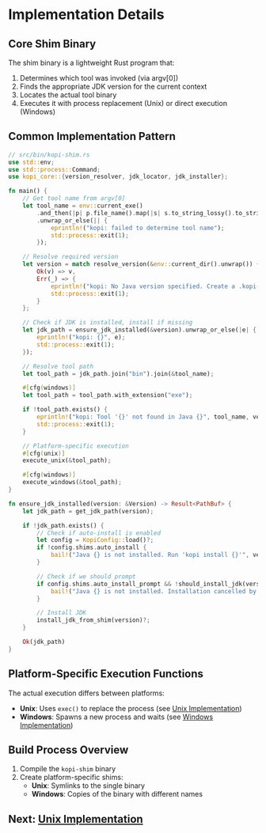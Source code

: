 # Implementation Details

## Core Shim Binary

The shim binary is a lightweight Rust program that:

1. Determines which tool was invoked (via argv[0])
2. Finds the appropriate JDK version for the current context
3. Locates the actual tool binary
4. Executes it with process replacement (Unix) or direct execution (Windows)

## Common Implementation Pattern

```rust
// src/bin/kopi-shim.rs
use std::env;
use std::process::Command;
use kopi_core::{version_resolver, jdk_locator, jdk_installer};

fn main() {
    // Get tool name from argv[0]
    let tool_name = env::current_exe()
        .and_then(|p| p.file_name().map(|s| s.to_string_lossy().to_string()))
        .unwrap_or_else(|| {
            eprintln!("kopi: failed to determine tool name");
            std::process::exit(1);
        });

    // Resolve required version
    let version = match resolve_version(&env::current_dir().unwrap()) {
        Ok(v) => v,
        Err(_) => {
            eprintln!("kopi: No Java version specified. Create a .kopi-version file");
            std::process::exit(1);
        }
    };

    // Check if JDK is installed, install if missing
    let jdk_path = ensure_jdk_installed(&version).unwrap_or_else(|e| {
        eprintln!("kopi: {}", e);
        std::process::exit(1);
    });

    // Resolve tool path
    let tool_path = jdk_path.join("bin").join(&tool_name);

    #[cfg(windows)]
    let tool_path = tool_path.with_extension("exe");

    if !tool_path.exists() {
        eprintln!("kopi: Tool '{}' not found in Java {}", tool_name, version);
        std::process::exit(1);
    }

    // Platform-specific execution
    #[cfg(unix)]
    execute_unix(&tool_path);

    #[cfg(windows)]
    execute_windows(&tool_path);
}

fn ensure_jdk_installed(version: &Version) -> Result<PathBuf> {
    let jdk_path = get_jdk_path(version);

    if !jdk_path.exists() {
        // Check if auto-install is enabled
        let config = KopiConfig::load()?;
        if !config.shims.auto_install {
            bail!("Java {} is not installed. Run 'kopi install {}'", version, version);
        }

        // Check if we should prompt
        if config.shims.auto_install_prompt && !should_install_jdk(version)? {
            bail!("Java {} is not installed. Installation cancelled by user.", version);
        }

        // Install JDK
        install_jdk_from_shim(version)?;
    }

    Ok(jdk_path)
}
```

## Platform-Specific Execution Functions

The actual execution differs between platforms:

- **Unix**: Uses `exec()` to replace the process (see [Unix Implementation](./04-unix-implementation.md))
- **Windows**: Spawns a new process and waits (see [Windows Implementation](./05-windows-implementation.md))

## Build Process Overview

1. Compile the `kopi-shim` binary
2. Create platform-specific shims:
   - **Unix**: Symlinks to the single binary
   - **Windows**: Copies of the binary with different names

## Next: [Unix Implementation](./04-unix-implementation.md)
